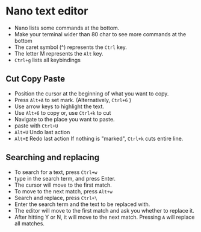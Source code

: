# Nano text editor
- Nano lists some commands at the bottom.
- Make your terminal wider than 80 char to see more commands at the bottom
- The caret symbol (^) represents the `Ctrl` key. 
- The letter M represents the `Alt` key.
- `Ctrl+g` lists all keybindings

## Cut Copy Paste

- Position the cursor at the beginning of what you want to copy.
- Press `Alt+A` to set mark. (Alternatively, `Ctrl+6` )
- Use arrow keys to highlight the text.
- Use `Alt+6` to copy or, use `Ctrl+k` to cut
- Navigate to the place you want to paste. 
- paste with `Ctrl+U`
- `Alt+U` Undo last action
- `Alt+E` Redo last action
If nothing is "marked", `Ctrl+k` cuts entire line.

## Searching and replacing

- To search for a text, press `Ctrl+w`
- type in the search term, and press Enter.
- The cursor will move to the first match.
- To move to the next match, press `Alt+w`
- Search and replace, press `Ctrl+\`
- Enter the search term and the text to be replaced with. 
- The editor will move to the first match and ask you whether to replace it.
- After hitting Y or N, it will move to the next match. Pressing `A` will replace all matches.